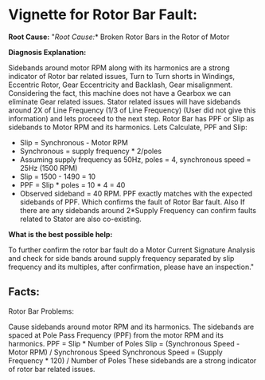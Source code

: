 # Vignette for Rotor Bar Fault:


**Root Cause:** "*Root Cause:** Broken Rotor Bars in the Rotor of Motor

**Diagnosis Explanation:**

Sidebands around motor RPM along with its harmonics are a strong indicator of Rotor bar related issues, Turn to Turn shorts in Windings, Eccentric Rotor, Gear Eccentricity and Backlash, Gear misalignment. Considering the fact, this machine does not have a Gearbox we can eliminate Gear related issues. Stator related issues will have sidebands around 2X of Line Frequency (1/3 of Line Frequency) (User did not give this information) and lets proceed to the next step. Rotor Bar has PPF or Slip as sidebands to Motor RPM and its harmonics. Lets Calculate, PPF and Slip:

- Slip = Synchronous - Motor RPM
- Synchronous = supply frequency * 2/poles
- Assuming supply frequency as 50Hz, poles = 4, synchronous speed = 25Hz (1500 RPM)
- Slip = 1500 - 1490 = 10
- PPF = Slip * poles = 10 * 4 = 40
- Observed sideband = 40 RPM. PPF exactly matches with the expected sidebands of PPF. Which confirms the fault of Rotor Bar fault. Also If there are any sidebands around 2*Supply Frequency can confirm faults related to Stator are also co-existing.

**What is the best possible help:**

To further confirm the rotor bar fault do a Motor Current Signature Analysis and check for side bands around supply frequency separated by slip frequency and its multiples, after confirmation, please have an inspection."


## Facts:
Rotor Bar Problems:

Cause sidebands around motor RPM and its harmonics.
The sidebands are spaced at Pole Pass Frequency (PPF) from the motor RPM and its harmonics.
PPF = Slip * Number of Poles
Slip = (Synchronous Speed - Motor RPM) / Synchronous Speed
Synchronous Speed = (Supply Frequency * 120) / Number of Poles
These sidebands are a strong indicator of rotor bar related issues.
